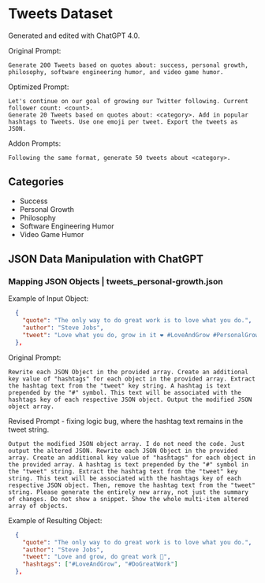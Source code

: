 # Tweets Dataset

Generated and edited with ChatGPT 4.0.

Original Prompt:

```
Generate 200 Tweets based on quotes about: success, personal growth, philosophy, software engineering humor, and video game humor.
```

Optimized Prompt:

```
Let's continue on our goal of growing our Twitter following. Current follower count: <count>.
Generate 20 Tweets based on quotes about: <category>. Add in popular hashtags to Tweets. Use one emoji per tweet. Export the tweets as JSON.
```

Addon Prompts:

```
Following the same format, generate 50 tweets about <category>.
```

## Categories

* Success
* Personal Growth
* Philosophy
* Software Engineering Humor
* Video Game Humor

## JSON Data Manipulation with ChatGPT

### Mapping JSON Objects | tweets_personal-growth.json

Example of Input Object:

```JSON
  {
    "quote": "The only way to do great work is to love what you do.",
    "author": "Steve Jobs",
    "tweet": "Love what you do, grow in it ❤️ #LoveAndGrow #PersonalGrowth"
  },
```

Original Prompt:

```
Rewrite each JSON Object in the provided array. Create an additional key value of "hashtags" for each object in the provided array. Extract the hashtag text from the "tweet" key string. A hashtag is text prepended by the "#" symbol. This text will be associated with the hashtags key of each respective JSON object. Output the modified JSON object array.
```

Revised Prompt - fixing logic bug, where the hashtag text remains in the tweet string.

```
Output the modified JSON object array. I do not need the code. Just output the altered JSON. Rewrite each JSON Object in the provided array. Create an additional key value of "hashtags" for each object in the provided array. A hashtag is text prepended by the "#" symbol in the "tweet" string. Extract the hashtag text from the "tweet" key string. This text will be associated with the hashtags key of each respective JSON object. Then, remove the hashtag text from the "tweet" string. Please generate the entirely new array, not just the summary of changes. Do not show a snippet. Show the whole multi-item altered array of objects.
```

Example of Resulting Object:

```JSON
  {
    "quote": "The only way to do great work is to love what you do.",
    "author": "Steve Jobs",
    "tweet": "Love and grow, do great work 💖",
    "hashtags": ["#LoveAndGrow", "#DoGreatWork"]
  },
```
